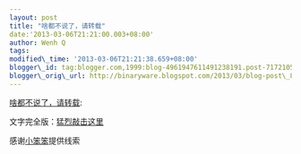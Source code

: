 ```yaml
--- 
layout: post 
title: "啥都不说了，请转载" 
date:'2013-03-06T21:21:00.003+08:00' 
author: Wenh Q
tags:
modified\_time: '2013-03-06T21:21:38.659+08:00' 
blogger\_id: tag:blogger.com,1999:blog-4961947611491238191.post-7172105487621082532
blogger\_orig\_url: http://binaryware.blogspot.com/2013/03/blog-post\_8156.html
---
```

[啥都不说了，请转载](http://www.hecaitou.net/?p=6698):

文字完全版：[猛烈敲击这里](http://www.douban.com/group/topic/8958412/)

感谢[小笨笨](http://hi.baidu.com/benliucn)提供线索
